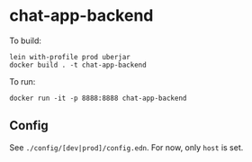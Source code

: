 # chat-app-backend

To build:
```
lein with-profile prod uberjar
docker build . -t chat-app-backend
```

To run:
```
docker run -it -p 8888:8888 chat-app-backend
```


## Config

See `./config/[dev|prod]/config.edn`. For now, only `host` is set.
